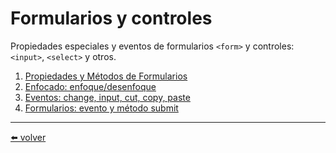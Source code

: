 # Formularios y controles

Propiedades especiales y eventos de formularios `<form>` y controles: `<input>`, `<select>` y otros.

1.  [Propiedades y Métodos de Formularios]()
2.  [Enfocado: enfoque/desenfoque]()
3.  [Eventos: change, input, cut, copy, paste]()
4.  [Formularios: evento y método submit](https://github.com/VictorHugoAguilar/javascript-interview-questions-explained/tree/main/theory-forms-controls/forms-submit/readme.md)
  
  
---
[⬅️ volver](https://github.com/VictorHugoAguilar/javascript-interview-questions-explained/blob/main/readme.md) 
